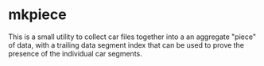 # mkpiece

This is a small utility to collect car files together into a an aggregate "piece" of data, with a trailing data segment index that can be used to prove the presence of the individual car segments.